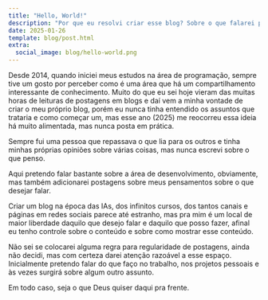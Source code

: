 ```yaml
---
title: "Hello, World!"
description: "Por que eu resolvi criar esse blog? Sobre o que falarei por aqui?"
date: 2025-01-26
template: blog/post.html
extra:
  social_image: blog/hello-world.png
---
```


Desde 2014, quando iniciei meus estudos na área de programação, sempre tive um gosto por perceber como é uma área que há um compartilhamento interessante de conhecimento. Muito do que eu sei hoje vieram das muitas horas de leituras de postagens em blogs e daí vem a minha vontade de criar o meu próprio blog, porém eu nunca tinha entendido os assuntos que trataria e como começar um, mas esse ano (2025) me reocorreu essa ideia há muito alimentada, mas nunca posta em prática.

Sempre fui uma pessoa que repassava o que lia para os outros e tinha minhas próprias opiniões sobre várias coisas, mas nunca escrevi sobre o que penso.

Aqui pretendo falar bastante sobre a área de desenvolvimento, obviamente, mas também adicionarei postagens sobre meus pensamentos sobre o que desejar falar.

Criar um blog na época das IAs, dos infinitos cursos, dos tantos canais e páginas em redes sociais parece até estranho, mas pra mim é um local de maior liberdade daquilo que desejo falar e daquilo que posso fazer, afinal eu tenho controle sobre o conteúdo e sobre como mostrar esse conteúdo.

Não sei se colocarei alguma regra para regularidade de postagens, ainda não decidi, mas com certeza darei atenção razoável a esse espaço. Inicialmente pretendo falar do que faço no trabalho, nos projetos pessoais e às vezes surgirá sobre algum outro assunto.

Em todo caso, seja o que Deus quiser daqui pra frente.
